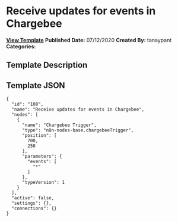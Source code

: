 # Receive updates for events in Chargebee

**[View Template](https://n8n.io/workflows/486-/)**  **Published Date:** 07/12/2020  **Created By:** tanaypant  **Categories:**   

## Template Description



## Template JSON

```
{
  "id": "108",
  "name": "Receive updates for events in Chargebee",
  "nodes": [
    {
      "name": "Chargebee Trigger",
      "type": "n8n-nodes-base.chargebeeTrigger",
      "position": [
        700,
        250
      ],
      "parameters": {
        "events": [
          "*"
        ]
      },
      "typeVersion": 1
    }
  ],
  "active": false,
  "settings": {},
  "connections": {}
}
```
